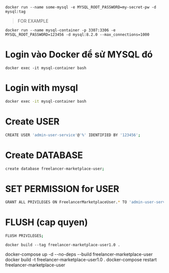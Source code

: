 ```shell
docker run --name some-mysql -e MYSQL_ROOT_PASSWORD=my-secret-pw -d mysql:tag
```

> FOR EXAMPLE

```shell
docker run --name mysql-container -p 3307:3306 -e MYSQL_ROOT_PASSWORD=123456 -d mysql:8.2.0 --max_connections=1000
```

# Login vào Docker để sử MYSQL đó

```shell
docker exec -it mysql-container bash
```

# Login with mysql

```bash
docker exec -it mysql-container bash
```

# Create USER

```bash
CREATE USER 'admin-user-service'@'%' IDENTIFIED BY '123456';
```

# Create DATABASE

```bash
create database freelancer-marketplace-user;
```

# SET PERMISSION for USER

```bash
GRANT ALL PRIVILEGES ON FreelancerMarketplaceUser.* TO 'admin-user-service'@'%';
```

# FLUSH (cap quyen)

```bash
FLUSH PRIVILEGES;
```

```shell
docker build --tag freelancer-marketplace-user1.0 .
```

docker-compose up -d --no-deps --build freelancer-marketplace-user
docker build -t freelancer-marketplace-user1.0 .
docker-compose restart freelancer-marketplace-user
